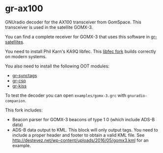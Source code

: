 # gr-ax100

GNUradio decoder for the AX100 transceiver from GomSpace.
This transceiver is used in the satellite GOMX-3.

You can find a complete receiver for GOMX-3 that uses this software in
[gr-satellites](https://github.com/daniestevez/gr-satellites).

You need to install Phil Karn's KA9Q libfec.
This [libfec fork](https://github.com/daniestevez/libfec) builds correctly on
modern systems.

You also need to install the following OOT modules:
  * [gr-synctags](https://github.com/daniestevez/gr-synctags)
  * [gr-csp](https://github.com/daniestevez/gr-csp)
  * [gr-kiss](https://github.com/daniestevez/gr-kiss)

To test the decoder you can open `examples/gomx-3.grc` with `gnuradio-companion`.

This fork includes:

  * Beacon parser for GOMX-3 beacons of type 1 0 (which include ADS-B data)
  * ADS-B data output to KML. This block will only output <Placemark> tags. You need to
    include a proper header and footer to obtain a valid KML file.
    See http://destevez.net/wp-content/uploads/2016/05/gomx3.kml for an example.

